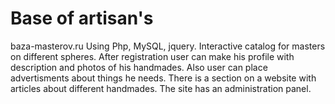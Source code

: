 # Base of artisan's 
baza-masterov.ru
Using Php, MySQL, jquery.
Interactive catalog for masters on different spheres. After registration user can make his profile with description and photos of his handmades. Also user can place advertisments about things he needs. There is a section on a website with articles about different handmades. The site has an administration panel. 
